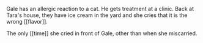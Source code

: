 Gale has an allergic reaction to a cat. He gets treatment at a clinic. Back at Tara's house, they have ice cream in the yard and she cries that it is the wrong [[flavor]].  
  
The only [[time]] she cried in front of Gale, other than when she miscarried.